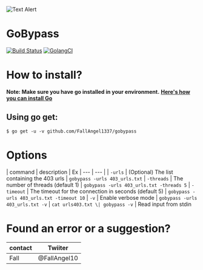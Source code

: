 
![Text Alert](https://vsoch.github.io/assets/images/posts/learning-go/gophercises_jumping.gif)

# GoBypass
[![Build Status](https://travis-ci.org/dwyl/esta.svg?branch=master)](https://travis-ci.org/dwyl/esta)
[![GolangCI](https://golangci.com/badges/github.com/moul/golang-repo-template.svg)](https://golangci.com/r/github.com/moul/golang-repo-template)


# How to install?
**Note: Make sure you have go installed in your environment.**
**[Here's how you can install Go](https://golang.org/doc/install)**

## Using go get:

`$ go get -u -v github.com/FallAngel1337/gobypass`


# Options
| command | description | Ex
| --- | --- |
| `-urls` | (Optional) The list containing the 403 urls | `gobypass -urls 403_urls.txt`
| `-threads` | The number of threads (default 1) | `gobypass -urls 403_urls.txt -threads 5`
| `-timeout` | The timeout for the connection in seconds (default 5) | `gobypass -urls 403_urls.txt -timeout 10`
| `-v` |  Enable verbose mode | `gobypass -urls 403_urls.txt -v`
| `cat urls403.txt \| gobypass -v` | Read input from stdin 


# Found an error or a suggestion?
| contact | Twiiter |
| --- | --- |
| Fall |  @FallAngel10 |
